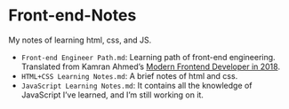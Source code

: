 # Front-end-Notes
My notes of learning html, css, and JS.

- `Front-end Engineer Path.md`: Learning path of front-end engineering. Translated from Kamran Ahmed’s [Modern Frontend Developer in 2018](https://medium.com/tech-tajawal/modern-frontend-developer-in-2018-4c2072fa2b9c).
- `HTML+CSS Learning Notes.md`: A brief notes of html and css.
- `JavaScript Learning Notes.md`: It contains all the knowledge of JavaScript I’ve learned, and I’m still working on it.

